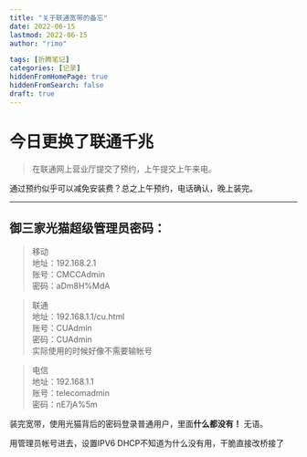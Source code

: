 ```yaml
---
title: "关于联通宽带的备忘"
date: 2022-06-15
lastmod: 2022-06-15
author: "rimo"

tags: [折腾笔记]
categories: [记录]
hiddenFromHomePage: true
hiddenFromSearch: false
draft: true
---
```



# 今日更换了联通千兆

> 在联通网上营业厅提交了预约，上午提交上午来电。

通过预约似乎可以减免安装费？总之上午预约，电话确认，晚上装完。

----------

## 御三家光猫超级管理员密码：

>移动  
>地址：192.168.2.1  
>账号：CMCCAdmin  
>密码：aDm8H%MdA

>联通  
>地址：192.168.1.1/cu.html  
>账号：CUAdmin  
>密码：CUAdmin  
实际使用的时候好像不需要输帐号

>电信  
>地址：192.168.1.1  
>账号：telecomadmin  
>密码：nE7jA%5m  

装完宽带，使用光猫背后的密码登录普通用户，里面**什么都没有！** 无语。

用管理员帐号进去，设置IPV6 DHCP不知道为什么没有用，干脆直接改桥接了
